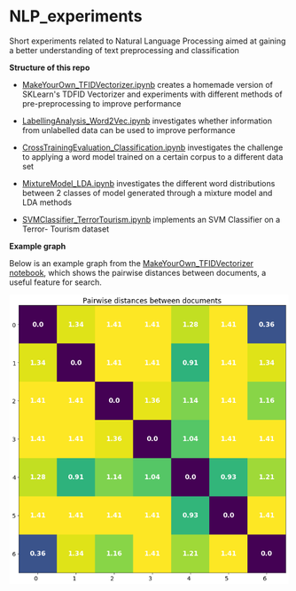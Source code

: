 # NLP_experiments
Short experiments related to Natural Language Processing aimed at gaining a  better understanding of text preprocessing and classification

**Structure of this repo**

- [MakeYourOwn_TFIDVectorizer.ipynb](https://github.com/c-maine/NLP_experiments/blob/master/MakeYourOwn_TFIDVectorizer.ipynb) creates a homemade version of SKLearn's TDFID Vectorizer and experiments with different methods of pre-preprocessing to improve performance

- [LabellingAnalysis_Word2Vec.ipynb](https://github.com/c-maine/NLP_experiments/blob/master/LabellingAnalysis_Word2Vec.ipynb) investigates whether information from unlabelled data can be used to improve performance

- [CrossTrainingEvaluation_Classification.ipynb](https://github.com/c-maine/NLP_experiments/blob/master/CrosstrainingEvaluation_Classification.ipynb) investigates the challenge to applying a word model trained on a certain corpus to a different data set

- [MixtureModel_LDA.ipynb](https://github.com/c-maine/NLP_experiments/blob/master/MixtureModel_LDA.ipynb) investigates the different word distributions between 2 classes of model generated through a mixture model and LDA methods

- [SVMClassifier_TerrorTourism.ipynb](https://github.com/c-maine/NLP_experiments/blob/master/SVMClassifier_TerrorTourism.ipynb) implements an SVM Classifier on a Terror- Tourism dataset

**Example graph**

Below is an example graph from the [MakeYourOwn_TFIDVectorizer notebook](https://github.com/c-maine/NLP_experiments/blob/master/MakeYourOwn_TFIDVectorizer.ipynb), which shows the pairwise distances between documents, a useful feature for search.

![alt text](https://github.com/c-maine/NLP_experiments/blob/master/pairwise-distances.png) 
